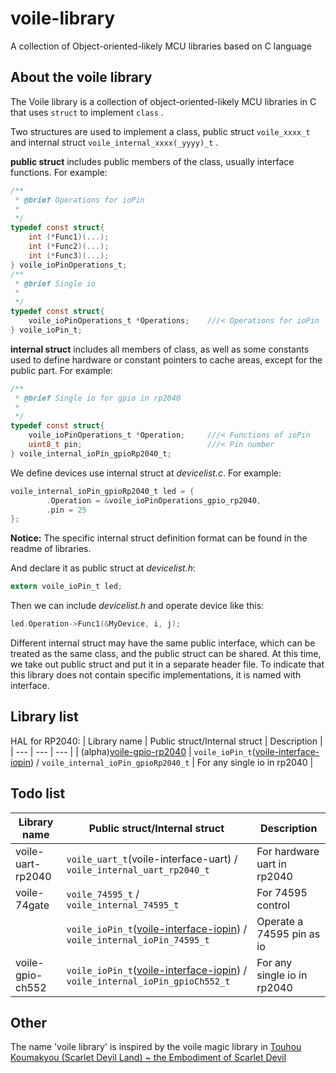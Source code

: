 # voile-library
A collection of Object-oriented-likely MCU libraries based on C language

## About the voile library
The Voile library is a collection of object-oriented-likely MCU libraries in C that uses ```struct``` to implement ```class``` .

Two structures are used to implement a class, public struct ```voile_xxxx_t``` and internal struct ```voile_internal_xxxx(_yyyy)_t``` .

__public struct__ includes public members of the class, usually interface functions. For example: 
```C
/**
 * @brief Operations for ioPin
 * 
 */
typedef const struct{
    int (*Func1)(...);
    int (*Func2)(...);
    int (*Func3)(...);
} voile_ioPinOperations_t;
/**
 * @brief Single io
 * 
 */
typedef const struct{
    voile_ioPinOperations_t *Operations;    ///< Operations for ioPin
} voile_ioPin_t;
```

__internal struct__ includes all members of class, as well as some constants used to define hardware or constant pointers to cache areas, except for the public part. For example: 
```C
/**
 * @brief Single io for gpio in rp2040
 * 
 */
typedef const struct{
    voile_ioPinOperations_t *Operation;     ///< Functions of ioPin
    uint8_t pin;                            ///< Pin number
} voile_internal_ioPin_gpioRp2040_t;
```

We define devices use internal struct at _devicelist.c_. For example:
```C
voile_internal_ioPin_gpioRp2040_t led = {
        .Operation = &voile_ioPinOperations_gpio_rp2040,
        .pin = 25
};
```

__Notice:__ The specific internal struct definition format can be found in the readme of libraries.

And declare it as public struct at _devicelist.h_:
```C
extern voile_ioPin_t led;
```

Then we can include _devicelist.h_ and operate device like this:

```C
led.Operation->Func1(&MyDevice, i, j);
```

Different internal struct may have the same public interface, which can be treated as the same class, and the public struct can be shared. At this time, we take out public struct and put it in a separate header file. To indicate that this library does not contain specific implementations, it is named with interface.

## Library list

HAL for RP2040:
| Library name | Public struct/Internal struct | Description |
| --- | --- | --- |
| (alpha)[voile-gpio-rp2040](https://github.com/Jimmy39/voile-gpio-rp2040) | ```voile_ioPin_t```([voile-interface-iopin](https://github.com/Jimmy39/voile-interface-iopin)) / ```voile_internal_ioPin_gpioRp2040_t``` | For any single io in rp2040 |


## Todo list

| Library name | Public struct/Internal struct | Description |
| --- | --- | --- |
| voile-uart-rp2040 | ```voile_uart_t```(voile-interface-uart) / ```voile_internal_uart_rp2040_t``` | For hardware uart in rp2040 |
| voile-74gate | ```voile_74595_t``` / ```voile_internal_74595_t``` | For 74595 control |
| | ```voile_ioPin_t```([voile-interface-iopin](https://github.com/Jimmy39/voile-interface-iopin)) / ```voile_internal_ioPin_74595_t``` | Operate a 74595 pin as io |
| voile-gpio-ch552 | ```voile_ioPin_t```([voile-interface-iopin](https://github.com/Jimmy39/voile-interface-iopin)) / ```voile_internal_ioPin_gpioCh552_t``` | For any single io in rp2040 |

## Other

The name 'voile library' is inspired by the voile magic library in [Touhou Koumakyou (Scarlet Devil Land) ~ the Embodiment of Scarlet Devil](https://en.touhouwiki.net/wiki/Embodiment_of_Scarlet_Devil)
